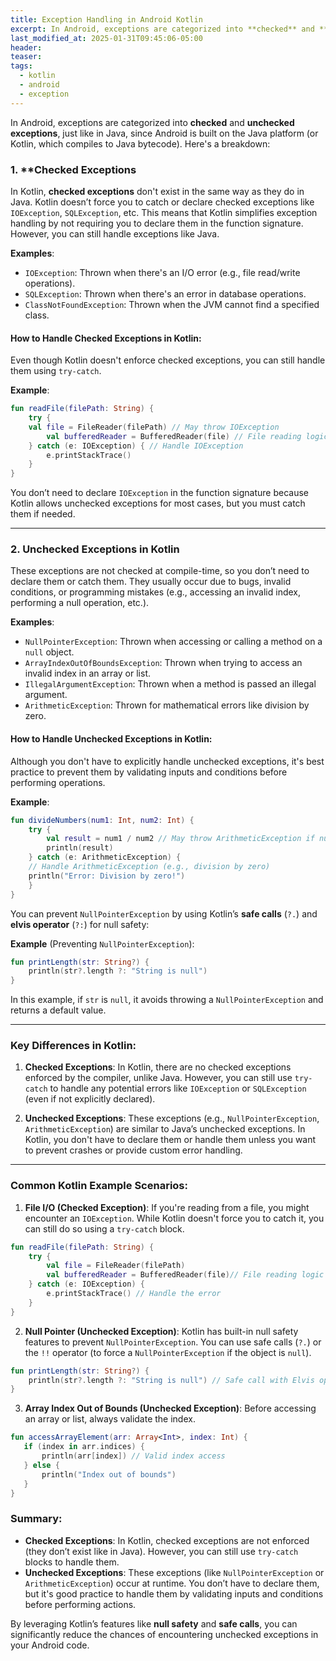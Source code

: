 ```yaml
---
title: Exception Handling in Android Kotlin
excerpt: In Android, exceptions are categorized into **checked** and **unchecked exceptions**, just like in Java, since Android is built on the Java platform (or Kotlin, which compiles to Java bytecode)
last_modified_at: 2025-01-31T09:45:06-05:00
header: 
teaser: 
tags:
  - kotlin
  - android
  - exception
---
```

In Android, exceptions are categorized into **checked** and **unchecked exceptions**, just like in Java, since Android is built on the Java platform (or Kotlin, which compiles to Java bytecode). Here's a breakdown:
### 1. **Checked Exceptions

In Kotlin, **checked exceptions** don't exist in the same way as they do in Java. Kotlin doesn’t force you to catch or declare checked exceptions like `IOException`, `SQLException`, etc. This means that Kotlin simplifies exception handling by not requiring you to declare them in the function signature. However, you can still handle exceptions like Java.

**Examples**:

- `IOException`: Thrown when there's an I/O error (e.g., file read/write operations).
- `SQLException`: Thrown when there's an error in database operations.
- `ClassNotFoundException`: Thrown when the JVM cannot find a specified class.

#### **How to Handle Checked Exceptions** in Kotlin:

Even though Kotlin doesn't enforce checked exceptions, you can still handle them using `try-catch`.

**Example**:
```kotlin
fun readFile(filePath: String) {
	try {         
	val file = FileReader(filePath) // May throw IOException         
		val bufferedReader = BufferedReader(file) // File reading logic
	} catch (e: IOException) { // Handle IOException
		e.printStackTrace()     
	} 
}
```

You don’t need to declare `IOException` in the function signature because Kotlin allows unchecked exceptions for most cases, but you must catch them if needed.

---

### 2. **Unchecked Exceptions in Kotlin**

These exceptions are not checked at compile-time, so you don’t need to declare them or catch them. They usually occur due to bugs, invalid conditions, or programming mistakes (e.g., accessing an invalid index, performing a null operation, etc.).

**Examples**:

- `NullPointerException`: Thrown when accessing or calling a method on a `null` object.
- `ArrayIndexOutOfBoundsException`: Thrown when trying to access an invalid index in an array or list.
- `IllegalArgumentException`: Thrown when a method is passed an illegal argument.
- `ArithmeticException`: Thrown for mathematical errors like division by zero.

#### **How to Handle Unchecked Exceptions** in Kotlin:

Although you don't have to explicitly handle unchecked exceptions, it's best practice to prevent them by validating inputs and conditions before performing operations.

**Example**:
```kotlin
fun divideNumbers(num1: Int, num2: Int) {     
	try {         
		val result = num1 / num2 // May throw ArithmeticException if num2 is 0
		println(result)     
	} catch (e: ArithmeticException) {
	// Handle ArithmeticException (e.g., division by zero)         
	println("Error: Division by zero!")     
	} 
}
```

You can prevent `NullPointerException` by using Kotlin’s **safe calls** (`?.`) and **elvis operator** (`?:`) for null safety:

**Example** (Preventing `NullPointerException`):
```kotlin
fun printLength(str: String?) {     
	println(str?.length ?: "String is null") 
}
```

In this example, if `str` is `null`, it avoids throwing a `NullPointerException` and returns a default value.

---

### Key Differences in Kotlin:

1. **Checked Exceptions**: In Kotlin, there are no checked exceptions enforced by the compiler, unlike Java. However, you can still use `try-catch` to handle any potential errors like `IOException` or `SQLException` (even if not explicitly declared).
    
2. **Unchecked Exceptions**: These exceptions (e.g., `NullPointerException`, `ArithmeticException`) are similar to Java’s unchecked exceptions. In Kotlin, you don't have to declare them or handle them unless you want to prevent crashes or provide custom error handling.
    

---

### Common Kotlin Example Scenarios:

1. **File I/O (Checked Exception)**: If you're reading from a file, you might encounter an `IOException`. While Kotlin doesn't force you to catch it, you can still do so using a `try-catch` block.
```kotlin
fun readFile(filePath: String) {     
	try {         
		val file = FileReader(filePath)         
		val bufferedReader = BufferedReader(file)// File reading logic     
	} catch (e: IOException) {         
		e.printStackTrace() // Handle the error     
	} 
}
```
2. **Null Pointer (Unchecked Exception)**: Kotlin has built-in null safety features to prevent `NullPointerException`. You can use safe calls (`?.`) or the `!!` operator (to force a `NullPointerException` if the object is `null`).
```kotlin
fun printLength(str: String?) {     
	println(str?.length ?: "String is null") // Safe call with Elvis operator 
}
```
3. **Array Index Out of Bounds (Unchecked Exception)**: Before accessing an array or list, always validate the index.
 ```kotlin
fun accessArrayElement(arr: Array<Int>, index: Int) {     
	if (index in arr.indices) {         
		println(arr[index]) // Valid index access     
	} else {         
		println("Index out of bounds")     
	} 
}
```
### Summary:

- **Checked Exceptions**: In Kotlin, checked exceptions are not enforced (they don’t exist like in Java). However, you can still use `try-catch` blocks to handle them.
- **Unchecked Exceptions**: These exceptions (like `NullPointerException` or `ArithmeticException`) occur at runtime. You don’t have to declare them, but it's good practice to handle them by validating inputs and conditions before performing actions.

By leveraging Kotlin’s features like **null safety** and **safe calls**, you can significantly reduce the chances of encountering unchecked exceptions in your Android code.